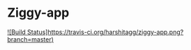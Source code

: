 # Ziggy-app
[![Build Status]https://travis-ci.org/harshitagg/ziggy-app.png?branch=master)](https://travis-ci.org/harshitagg/ziggy-app)
